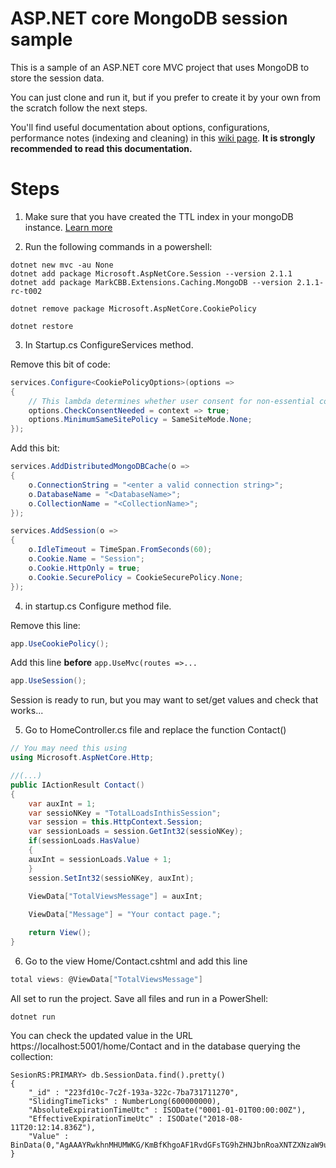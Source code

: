 ASP.NET core MongoDB session sample 
===================================

This is a sample of an ASP.NET core MVC project that uses MongoDB to store the session data.

You can just clone and run it, but if you prefer to create it by your own from the scratch follow the next steps.

You'll find useful documentation about options, configurations, performance notes (indexing and cleaning) in this [wiki page](https://github.com/MarkCBB/Caching/wiki). **It is strongly recommended to read this documentation.**

# Steps

1. Make sure that you have created the TTL index in your mongoDB instance. [Learn more](https://github.com/MarkCBB/Caching/wiki#usage)

2. Run the following commands in a powershell:
```
dotnet new mvc -au None
dotnet add package Microsoft.AspNetCore.Session --version 2.1.1
dotnet add package MarkCBB.Extensions.Caching.MongoDB --version 2.1.1-rc-t002

dotnet remove package Microsoft.AspNetCore.CookiePolicy

dotnet restore
```
3. In Startup.cs ConfigureServices method.

Remove this bit of code:
```C#
services.Configure<CookiePolicyOptions>(options =>
{
	// This lambda determines whether user consent for non-essential cookies is needed for a given request.
	options.CheckConsentNeeded = context => true;
	options.MinimumSameSitePolicy = SameSiteMode.None;
});
```

Add this bit:

```C#
services.AddDistributedMongoDBCache(o =>
{
	o.ConnectionString = "<enter a valid connection string>";
	o.DatabaseName = "<DatabaseName>";
	o.CollectionName = "<CollectionName>";
});

services.AddSession(o =>
{
    o.IdleTimeout = TimeSpan.FromSeconds(60);
    o.Cookie.Name = "Session";
    o.Cookie.HttpOnly = true;
    o.Cookie.SecurePolicy = CookieSecurePolicy.None;
});
```
4. in startup.cs Configure method file.

Remove this line:

```C#
app.UseCookiePolicy();
```

Add this line **before** ```app.UseMvc(routes =>...```
```C#
app.UseSession();
```

Session is ready to run, but you may want to set/get values and check that works...

5. Go to HomeController.cs file and replace the function Contact()

```C#
// You may need this using
using Microsoft.AspNetCore.Http;

//(...)
public IActionResult Contact()
{
    var auxInt = 1;
    var sessioNKey = "TotalLoadsInthisSession";
    var session = this.HttpContext.Session;
    var sessionLoads = session.GetInt32(sessioNKey);
    if(sessionLoads.HasValue)
    {
	auxInt = sessionLoads.Value + 1;
    }
    session.SetInt32(sessioNKey, auxInt);
    
    ViewData["TotalViewsMessage"] = auxInt;

    ViewData["Message"] = "Your contact page.";

    return View();
}
```

6. Go to the view Home/Contact.cshtml and add this line 
```C#
total views: @ViewData["TotalViewsMessage"]
```

All set to run the project. Save all files and run in a PowerShell:

```
dotnet run
```

You can check the updated value in the URL https://localhost:5001/home/Contact and in the database querying the collection:

```
SesionRS:PRIMARY> db.SessionData.find().pretty()
{
	"_id" : "223fd10c-7c2f-193a-322c-7ba731711270",
	"SlidingTimeTicks" : NumberLong(600000000),
	"AbsoluteExpirationTimeUtc" : ISODate("0001-01-01T00:00:00Z"),
	"EffectiveExpirationTimeUtc" : ISODate("2018-08-11T20:12:14.836Z"),
	"Value" : BinData(0,"AgAAAYRwkhnMHUMWKG/KmBfKhgoAF1RvdGFsTG9hZHNJbnRoaXNTZXNzaW9uAAAABAAAAAc=")
}
```
